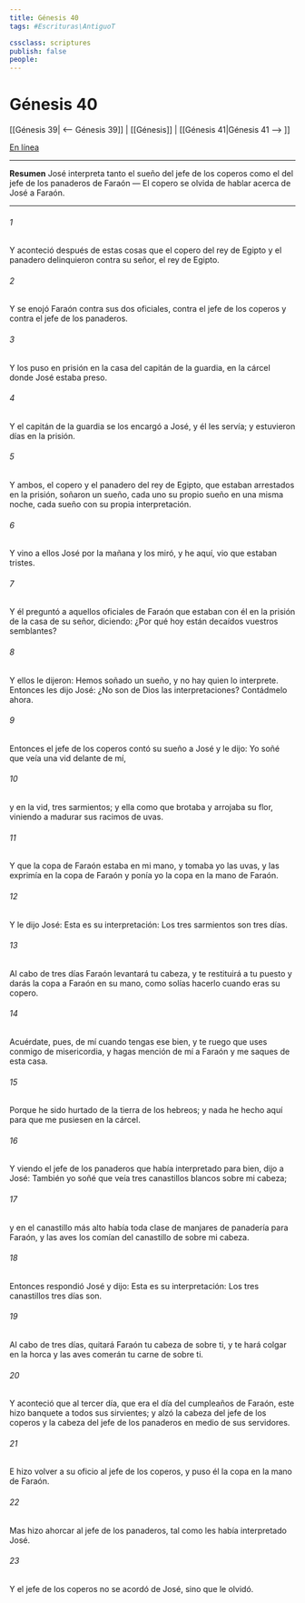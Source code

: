 ```yaml
---
title: Génesis 40
tags: #Escrituras\AntiguoT

cssclass: scriptures
publish: false
people:
---
```


# Génesis 40
[[Génesis 39| <-- Génesis 39]] | [[Génesis]] | [[Génesis 41|Génesis 41 --> ]]

[En línea](https://churchofjesuschrist.org/study/scriptures/ot/gen/40?lang=spa)

---
__Resumen__
José interpreta tanto el sueño del jefe de los coperos como el del jefe de los panaderos de Faraón — El copero se olvida de hablar acerca de José a Faraón.

---
###### 1 
Y aconteció después de estas cosas que el copero del rey de Egipto y el panadero delinquieron contra su señor, el rey de Egipto.

###### 2 
Y se enojó Faraón contra sus dos oficiales, contra el jefe de los coperos y contra el jefe de los panaderos.

###### 3 
Y los puso en prisión en la casa del capitán de la guardia, en la cárcel donde José estaba preso.

###### 4 
Y el capitán de la guardia se los encargó a José, y él les servía; y estuvieron días en la prisión.

###### 5 
Y ambos, el copero y el panadero del rey de Egipto, que estaban arrestados en la prisión, soñaron un sueño, cada uno su propio sueño en una misma noche, cada sueño con su propia interpretación.

###### 6 
Y vino a ellos José por la mañana y los miró, y he aquí, vio que estaban tristes.

###### 7 
Y él preguntó a aquellos oficiales de Faraón que estaban con él en la prisión de la casa de su señor, diciendo: ¿Por qué hoy están decaídos vuestros semblantes?

###### 8 
Y ellos le dijeron: Hemos soñado un sueño, y no hay quien lo interprete. Entonces les dijo José: ¿No son de Dios las interpretaciones? Contádmelo ahora.

###### 9 
Entonces el jefe de los coperos contó su sueño a José y le dijo: Yo soñé que veía una vid delante de mí,

###### 10 
y en la vid, tres sarmientos; y ella como que brotaba y arrojaba su flor, viniendo a madurar sus racimos de uvas.

###### 11 
Y que la copa de Faraón estaba en mi mano, y tomaba yo las uvas, y las exprimía en la copa de Faraón y ponía yo la copa en la mano de Faraón.

###### 12 
Y le dijo José: Esta es su interpretación: Los tres sarmientos son tres días.

###### 13 
Al cabo de tres días Faraón levantará tu cabeza, y te restituirá a tu puesto y darás la copa a Faraón en su mano, como solías hacerlo cuando eras su copero.

###### 14 
Acuérdate, pues, de mí cuando tengas ese bien, y te ruego que uses conmigo de misericordia, y hagas mención de mí a Faraón y me saques de esta casa.

###### 15 
Porque he sido hurtado de la tierra de los hebreos; y nada he hecho aquí para que me pusiesen en la cárcel.

###### 16 
Y viendo el jefe de los panaderos que había interpretado para bien, dijo a José: También yo soñé que veía tres canastillos blancos sobre mi cabeza;

###### 17 
y en el canastillo más alto había toda clase de manjares de panadería para Faraón, y las aves los comían del canastillo de sobre mi cabeza.

###### 18 
Entonces respondió José y dijo: Esta es su interpretación: Los tres canastillos tres días son.

###### 19 
Al cabo de tres días, quitará Faraón tu cabeza de sobre ti, y te hará colgar en la horca y las aves comerán tu carne de sobre ti.

###### 20 
Y aconteció que al tercer día, que era el día del cumpleaños de Faraón, este hizo banquete a todos sus sirvientes; y alzó la cabeza del jefe de los coperos y la cabeza del jefe de los panaderos en medio de sus servidores.

###### 21 
E hizo volver a su oficio al jefe de los coperos, y puso él la copa en la mano de Faraón.

###### 22 
Mas hizo ahorcar al jefe de los panaderos, tal como les había interpretado José.

###### 23 
Y el jefe de los coperos no se acordó de José, sino que le olvidó.

